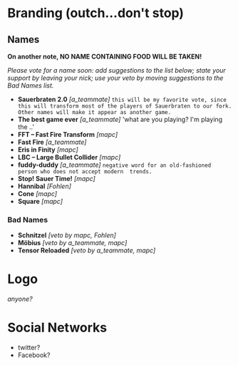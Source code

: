 # Branding (outch…don't stop)

## Names

**On another note, NO NAME CONTAINING FOOD WILL BE TAKEN!**

_Please vote for a name soon: add suggestions to the list below; state your support by leaving your nick; use your veto by moving suggestions to the *Bad Names* list._

* **Sauerbraten 2.0**             _[a_teammate]_ `this will be my favorite vote, since this will transform most of the players of Sauerbraten to our fork. Other names will make it appear as another game.`
* **The best game ever**             _[a_teammate]_ 'what are you playing? I'm playing the ..'
* **FFT – Fast Fire Transform** _[mapc]_
* **Fast Fire**             _[a_teammate]_
* **Eris in Finity**           _[mapc]_
* **LBC – Large Bullet Collider** _[mapc]_
* **fuddy-duddy**             _[a_teammate]_ `negative word for an old-fashioned person who does not accept modern  trends.`
* **Stop! Sauer Time!**        _[mapc]_
* **Hannibal**                 _[Fohlen]_
* **Cone** _[mapc]_
* **Square** _[mapc]_

### Bad Names

* **Schnitzel** _[veto by mapc, Fohlen]_
* **Möbius** _[veto by a_teammate, mapc]_
* **Tensor Reloaded** _[veto by a_teammate, mapc]_

# Logo

_anyone?_

# Social Networks

* twitter?
* Facebook?
